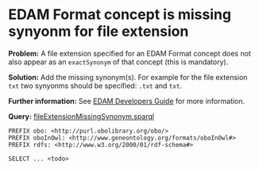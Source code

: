 # EDAM Format concept is missing synyonm for file extension

**Problem:** A file extension specified for an EDAM Format concept does not also appear as an ```exactSynonym``` of that concept (this is mandatory).

**Solution:** Add the missing synonym(s). For example for the file extension ```txt``` two synyonms should be specified: ```.txt``` and ```txt```.

**Further information:** See [EDAM Developers Guide](https://edamontologydocs.readthedocs.io/en/latest/developers_guide.html#optional-attributes) for more information.


**Query:** [fileExtensionMissingSynonym.sparql](https://github.com/edamontology/edamverify/blob/master/queries/fileExtensionMissingSynonym.sparql)

```sparql
PREFIX obo: <http://purl.obolibrary.org/obo/>
PREFIX oboInOwl: <http://www.geneontology.org/formats/oboInOwl#>
PREFIX rdfs: <http://www.w3.org/2000/01/rdf-schema#>

SELECT ... <todo>
```
